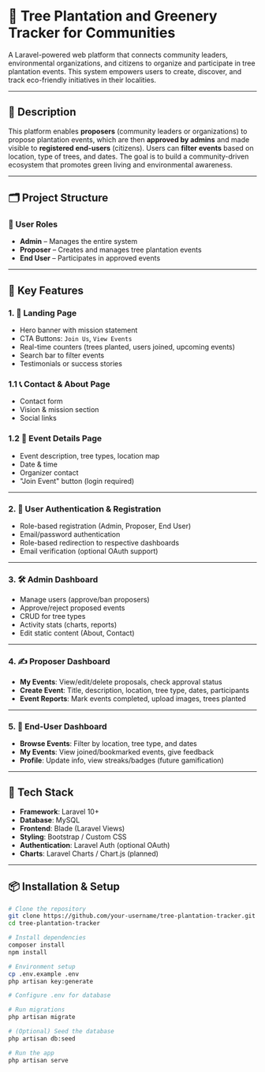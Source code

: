 # 🌱 Tree Plantation and Greenery Tracker for Communities

A Laravel-powered web platform that connects community leaders, environmental organizations, and citizens to organize and participate in tree plantation events. This system empowers users to create, discover, and track eco-friendly initiatives in their localities.

---

## 🧾 Description

This platform enables **proposers** (community leaders or organizations) to propose plantation events, which are then **approved by admins** and made visible to **registered end-users** (citizens). Users can **filter events** based on location, type of trees, and dates. The goal is to build a community-driven ecosystem that promotes green living and environmental awareness.

---

## 🗂️ Project Structure

### 👥 User Roles
- **Admin** – Manages the entire system
- **Proposer** – Creates and manages tree plantation events
- **End User** – Participates in approved events

---

## 🧭 Key Features

### 1. 🔖 Landing Page
- Hero banner with mission statement
- CTA Buttons: `Join Us`, `View Events`
- Real-time counters (trees planted, users joined, upcoming events)
- Search bar to filter events
- Testimonials or success stories

### 1.1 📞 Contact & About Page
- Contact form
- Vision & mission section
- Social links

### 1.2 🌳 Event Details Page
- Event description, tree types, location map
- Date & time
- Organizer contact
- "Join Event" button (login required)

---

### 2. 🔐 User Authentication & Registration
- Role-based registration (Admin, Proposer, End User)
- Email/password authentication
- Role-based redirection to respective dashboards
- Email verification (optional OAuth support)

---

### 3. 🛠️ Admin Dashboard
- Manage users (approve/ban proposers)
- Approve/reject proposed events
- CRUD for tree types
- Activity stats (charts, reports)
- Edit static content (About, Contact)

---

### 4. ✍️ Proposer Dashboard
- **My Events**: View/edit/delete proposals, check approval status
- **Create Event**: Title, description, location, tree type, dates, participants
- **Event Reports**: Mark events completed, upload images, trees planted

---

### 5. 👤 End-User Dashboard
- **Browse Events**: Filter by location, tree type, and dates
- **My Events**: View joined/bookmarked events, give feedback
- **Profile**: Update info, view streaks/badges (future gamification)

---

## 🚀 Tech Stack

- **Framework**: Laravel 10+
- **Database**: MySQL
- **Frontend**: Blade (Laravel Views)
- **Styling**: Bootstrap / Custom CSS
- **Authentication**: Laravel Auth (optional OAuth)
- **Charts**: Laravel Charts / Chart.js (planned)

---

## 📦 Installation & Setup

```bash
# Clone the repository
git clone https://github.com/your-username/tree-plantation-tracker.git
cd tree-plantation-tracker

# Install dependencies
composer install
npm install

# Environment setup
cp .env.example .env
php artisan key:generate

# Configure .env for database

# Run migrations
php artisan migrate

# (Optional) Seed the database
php artisan db:seed

# Run the app
php artisan serve
